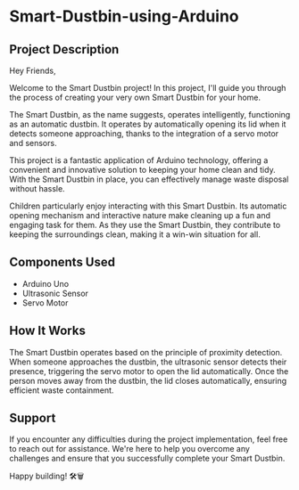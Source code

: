 # Smart-Dustbin-using-Arduino


## Project Description

Hey Friends,

Welcome to the Smart Dustbin project! In this project, I'll guide you through the process of creating your very own Smart Dustbin for your home. 

The Smart Dustbin, as the name suggests, operates intelligently, functioning as an automatic dustbin. It operates by automatically opening its lid when it detects someone approaching, thanks to the integration of a servo motor and sensors.

This project is a fantastic application of Arduino technology, offering a convenient and innovative solution to keeping your home clean and tidy. With the Smart Dustbin in place, you can effectively manage waste disposal without hassle.

Children particularly enjoy interacting with this Smart Dustbin. Its automatic opening mechanism and interactive nature make cleaning up a fun and engaging task for them. As they use the Smart Dustbin, they contribute to keeping the surroundings clean, making it a win-win situation for all.

## Components Used

- Arduino Uno
- Ultrasonic Sensor
- Servo Motor

## How It Works

The Smart Dustbin operates based on the principle of proximity detection. When someone approaches the dustbin, the ultrasonic sensor detects their presence, triggering the servo motor to open the lid automatically. Once the person moves away from the dustbin, the lid closes automatically, ensuring efficient waste containment.

## Support

If you encounter any difficulties during the project implementation, feel free to reach out for assistance. We're here to help you overcome any challenges and ensure that you successfully complete your Smart Dustbin.

Happy building! 🛠️🗑️
